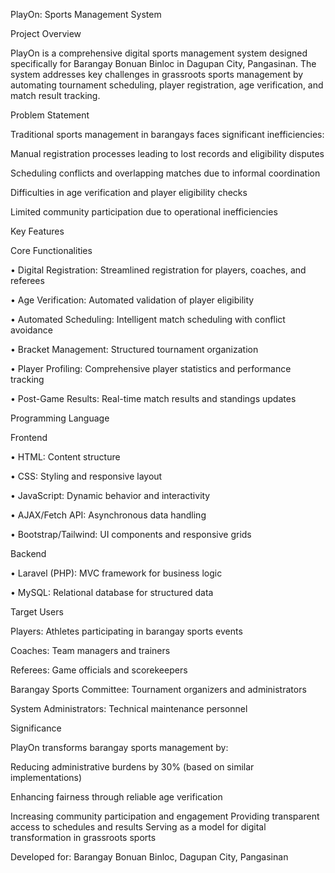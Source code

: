 PlayOn: Sports Management System

Project Overview

PlayOn is a comprehensive digital sports management system designed specifically for Barangay Bonuan Binloc in Dagupan City, Pangasinan. The system addresses key challenges in grassroots sports management by automating tournament scheduling, player registration, age verification, and match result tracking.

Problem Statement

Traditional sports management in barangays faces significant inefficiencies:

Manual registration processes leading to lost records and eligibility disputes

Scheduling conflicts and overlapping matches due to informal coordination

Difficulties in age verification and player eligibility checks

Limited community participation due to operational inefficiencies


Key Features

Core Functionalities

•	Digital Registration: Streamlined registration for players, coaches, and referees

•	Age Verification: Automated validation of player eligibility

•	Automated Scheduling: Intelligent match scheduling with conflict avoidance

•	Bracket Management: Structured tournament organization

•	Player Profiling: Comprehensive player statistics and performance tracking


•	Post-Game Results: Real-time match results and standings updates


Programming Language

Frontend

•	HTML: Content structure

•	CSS: Styling and responsive layout

•	JavaScript: Dynamic behavior and interactivity

•	AJAX/Fetch API: Asynchronous data handling

•	Bootstrap/Tailwind: UI components and responsive grids


Backend

•	Laravel (PHP): MVC framework for business logic

•	MySQL: Relational database for structured data


Target Users

Players: Athletes participating in barangay sports events

Coaches: Team managers and trainers

Referees: Game officials and scorekeepers

Barangay Sports Committee: Tournament organizers and administrators

System Administrators: Technical maintenance personnel


Significance

PlayOn transforms barangay sports management by:

Reducing administrative burdens by 30% (based on similar implementations)

Enhancing fairness through reliable age verification

Increasing community participation and engagement
Providing transparent access to schedules and results
Serving as a model for digital transformation in grassroots sports

Developed for: Barangay Bonuan Binloc, Dagupan City, Pangasinan

